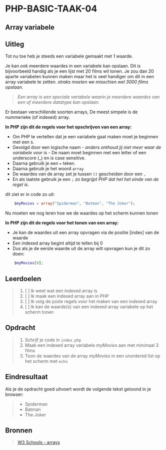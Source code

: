 # PHP-BASIC-TAAK-04
## Array variabele
## Uitleg
Tot nu toe heb je steeds een variabele gemaakt met 1 waarde.
>
Je kan ook meerdere waardes in een variabele kan opslaan. Dit is bijvoorbeeld handig als je een lijst met 20 films wil tonen. Je zou dan 20 aparte variabelen kunnen maken maar het is veel handiger om dit in een array variabele te zetten. _straks moeten we misschien wel 3000 films opslaan._
>
>_Een array is een speciale variabele waarin je meerdere waardes van een of meerdere datatype kan opslaan._
>
Er bestaan verschillende soorten arrays, De meest simpele is de nummerieke (of indexed) array.
>
**In PHP zijn dit de regels voor het opschrijven van een array:**
* Om PHP te vertellen dat je een variabele gaat maken moet je beginnen met een `$`.  
* Gevolgd door een logische naam - _anders onthoud jij niet meer waar de variabele voor is_ - De naam moet beginnen met een letter of een underscore (_) en is case sensitive.
* Daarna gebruik je een `=` teken.
* Daarna gebruik je het woord `array`
* De waardes van de array zet je tussen `()` gescheiden door een `,`
* En als laatste gebruik je een `;` _zo begrijpt PHP dat het het einde van de regel is_.

dit ziet er in code zo uit:
```php
    $myMovies = array("Spiderman", "Batman", "The Joker");
```
Nu moeten we nog leren hoe we de waardes op het scherm kunnen tonen
>
**In PHP zijn dit de regels voor het tonen van een array:**
* Je kan de waardes uit een array opvragen via de positie [index] van de waarde
* Een indexed array begint altijd te tellen bij 0
* Dus als je de eerste waarde uit de array wilt opvragen kun je dit zo doen:
```php
    $myMovies[0];
```
>
## Leerdoelen
>1. [ ] Ik weet wat een indexed array is
>2. [ ] Ik maak een indexed array aan in PHP 
>4. [ ] Ik volg de juiste regels voor het maken van een indexed array
>5. [ ] Ik kan de waarde(s) van een indexed array variabele op het scherm tonen

## Opdracht

>1. Schrijf je code in `index.php`
>2. Maak een indexed array variabele _myMovies_ aan met minimaal 3 films
>3. Toon de waardes van de array _myMovies_ in een unordered list op het scherm met `echo`

## Eindresultaat
Als je de opdracht goed uitvoert wordt de volgende tekst getoond in je browser: 
>* Spiderman
>* Batman
>* The Joker

## Bronnen
>[W3 Schools - arrays](https://www.w3schools.com/PHP/php_arrays.asp)